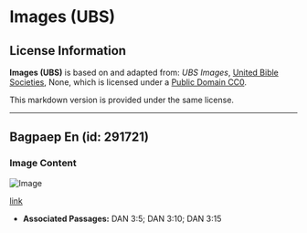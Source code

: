 # Images (UBS)

## License Information

**Images (UBS)** is based on and adapted from: _UBS Images_, [United Bible Societies](https://unitedbiblesocieties.org/), None, which is licensed under a [Public Domain CC0](https://creativecommons.org/public-domain/cc0/).

This markdown version is provided under the same license.



--------------------------------

## Bagpaep En (id: 291721)

### Image Content

![Image](https://cdn.aquifer.bible/aquifer-content/resources/Media/WEB-0513_bagpipe_en.jpg)

[link](https://cdn.aquifer.bible/aquifer-content/resources/Media/WEB-0513_bagpipe_en.jpg)

* **Associated Passages:** DAN 3:5; DAN 3:10; DAN 3:15

